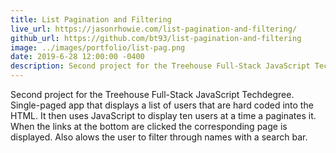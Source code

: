 ```yaml
---
title: List Pagination and Filtering
live_url: https://jasonrhowie.com/list-pagination-and-filtering/
github_url: https://github.com/bt93/list-pagination-and-filtering
image: ../images/portfolio/list-pag.png
date: 2019-6-28 12:00:00 -0400
description: Second project for the Treehouse Full-Stack JavaScript Techdegree
---
```

Second project for the Treehouse Full-Stack JavaScript Techdegree. Single-paged app that displays a list of users that are hard coded into the HTML. It then uses JavaScript to display ten users at a time a paginates it. When the links at the bottom are clicked the corresponding page is displayed. Also alows the user to filter through names with a search bar.